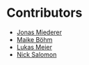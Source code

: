 # Contributors

* [Jonas Miederer](https://github.com/ttronas)
* [Maike Böhm]()
* [Lukas Meier]()
* [Nick Salomon]()
